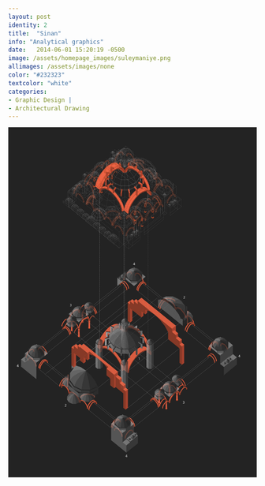 ```yaml
---
layout: post
identity: 2
title:  "Sinan"
info: "Analytical graphics"
date:   2014-06-01 15:20:19 -0500
image: /assets/homepage_images/suleymaniye.png
allimages: /assets/images/none
color: "#232323"
textcolor: "white"
categories:
- Graphic Design |
- Architectural Drawing
---
```



  


<img class="post-images" src="/assets/images/suleymaniye/sinan.jpg">